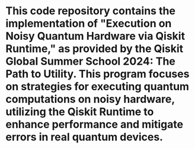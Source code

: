 # This code repository contains the implementation of "Execution on Noisy Quantum Hardware via Qiskit Runtime," as provided by the Qiskit Global Summer School 2024: The Path to Utility. This program focuses on strategies for executing quantum computations on noisy hardware, utilizing the Qiskit Runtime to enhance performance and mitigate errors in real quantum devices.
